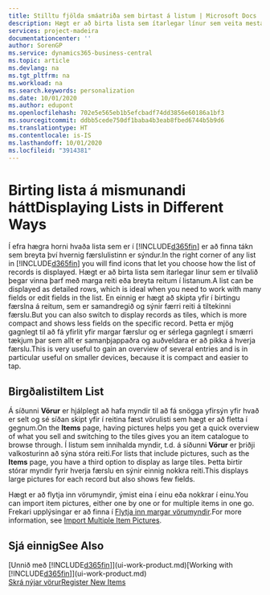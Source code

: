 ```yaml
---
title: Stilltu fjölda smáatriða sem birtast á listum | Microsoft Docs
description: Hægt er að birta lista sem ítarlegar línur sem veita mestar upplýsingar, eða sem reiti sem auðvelt er skima yfir og geta innihaldið smámyndir.
services: project-madeira
documentationcenter: ''
author: SorenGP
ms.service: dynamics365-business-central
ms.topic: article
ms.devlang: na
ms.tgt_pltfrm: na
ms.workload: na
ms.search.keywords: personalization
ms.date: 10/01/2020
ms.author: edupont
ms.openlocfilehash: 702e5e565eb1b5efcbadf74dd3856e60186a1bf3
ms.sourcegitcommit: ddbb5cede750df1baba4b3eab8fbed6744b5b9d6
ms.translationtype: HT
ms.contentlocale: is-IS
ms.lasthandoff: 10/01/2020
ms.locfileid: "3914381"
---
```

# <a name="displaying-lists-in-different-ways"></a><span data-ttu-id="f4408-103">Birting lista á mismunandi hátt</span><span class="sxs-lookup"><span data-stu-id="f4408-103">Displaying Lists in Different Ways</span></span>
<span data-ttu-id="f4408-104">Í efra hægra horni hvaða lista sem er í [!INCLUDE[d365fin](includes/d365fin_md.md)] er að finna tákn sem breyta því hvernig færslulistinn er sýndur.</span><span class="sxs-lookup"><span data-stu-id="f4408-104">In the right corner of any list in [!INCLUDE[d365fin](includes/d365fin_md.md)] you will find icons that let you choose how the list of records is displayed.</span></span> <span data-ttu-id="f4408-105">Hægt er að birta lista sem ítarlegar línur sem er tilvalið þegar vinna þarf með marga reiti eða breyta reitum í listanum.</span><span class="sxs-lookup"><span data-stu-id="f4408-105">A list can be displayed as detailed rows, which is ideal when you need to work with many fields or edit fields in the list.</span></span> <span data-ttu-id="f4408-106">En einnig er hægt að skipta yfir í birtingu færslna á reitum, sem er samandregið og sýnir færri reiti á tiltekinni færslu.</span><span class="sxs-lookup"><span data-stu-id="f4408-106">But you can also switch to display records as tiles, which is more compact and shows less fields on the specific record.</span></span> <span data-ttu-id="f4408-107">Þetta er mjög gagnlegt til að fá yfirlit yfir margar færslur og er sérlega gagnlegt í smærri tækjum þar sem allt er samanþjappaðra og auðveldara er að pikka á hverja færslu.</span><span class="sxs-lookup"><span data-stu-id="f4408-107">This is very useful to gain an overview of several entries and is in particular useful on smaller devices, because it is compact and easier to tap.</span></span>

## <a name="item-list"></a><span data-ttu-id="f4408-108">Birgðalisti</span><span class="sxs-lookup"><span data-stu-id="f4408-108">Item List</span></span>
<span data-ttu-id="f4408-109">Á síðunni **Vörur** er hjálplegt að hafa myndir til að fá snögga yfirsýn yfir hvað er selt og sé síðan skipt yfir í reitina fæst vörulisti sem hægt er að fletta í gegnum.</span><span class="sxs-lookup"><span data-stu-id="f4408-109">On the **Items** page, having pictures helps you get a quick overview of what you sell and switching to the tiles gives you an item catalogue to browse through.</span></span> <span data-ttu-id="f4408-110">Í listum sem innihalda myndir, t.d. á síðunni **Vörur** er þriðji valkosturinn að sýna stóra reiti.</span><span class="sxs-lookup"><span data-stu-id="f4408-110">For lists that include pictures, such as the **Items** page, you have a third option to display as large tiles.</span></span> <span data-ttu-id="f4408-111">Þetta birtir stórar myndir fyrir hverja færslu en sýnir einnig nokkra reiti.</span><span class="sxs-lookup"><span data-stu-id="f4408-111">This displays large pictures for each record but also shows few fields.</span></span>

<span data-ttu-id="f4408-112">Hægt er að flytja inn vörumyndir, ýmist eina í einu eða nokkrar í einu.</span><span class="sxs-lookup"><span data-stu-id="f4408-112">You can import item pictures, either one by one or for multiple items in one go.</span></span> <span data-ttu-id="f4408-113">Frekari upplýsingar er að finna í [Flytja inn margar vörumyndir](inventory-how-import-item-pictures.md).</span><span class="sxs-lookup"><span data-stu-id="f4408-113">For more information, see [Import Multiple Item Pictures](inventory-how-import-item-pictures.md).</span></span>  

## <a name="see-also"></a><span data-ttu-id="f4408-114">Sjá einnig</span><span class="sxs-lookup"><span data-stu-id="f4408-114">See Also</span></span>
<span data-ttu-id="f4408-115">[Unnið með [!INCLUDE[d365fin](includes/d365fin_md.md)]](ui-work-product.md)</span><span class="sxs-lookup"><span data-stu-id="f4408-115">[Working with [!INCLUDE[d365fin](includes/d365fin_md.md)]](ui-work-product.md)</span></span>  
[<span data-ttu-id="f4408-116">Skrá nýjar vörur</span><span class="sxs-lookup"><span data-stu-id="f4408-116">Register New Items</span></span>](inventory-how-register-new-items.md)  
